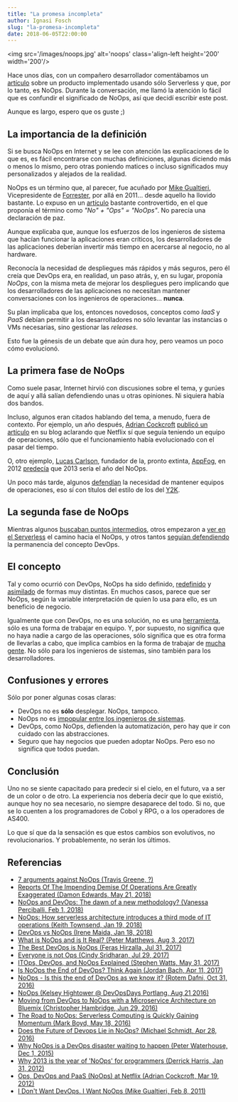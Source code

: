 ```yaml
---
title: "La promesa incompleta"
author: Ignasi Fosch
slug: "la-promesa-incompleta"
date: 2018-06-05T22:00:00
---
```


<img src='/images/noops.jpg' alt='noops' class='align-left height='200' width='200'/>

Hace unos días, con un compañero desarrollador comentábamos un [artículo](https://medium.freecodecamp.org/how-we-serve-25m-api-calls-from-10-scalable-global-endpoints-for-150-a-month-911002703280) sobre un producto implementado usando sólo Serverless y que, por lo tanto, es NoOps.
Durante la conversación, me llamó la atención lo fácil que es confundir el significado de NoOps, así que decidí escribir este post.

Aunque es largo, espero que os guste ;)

<!--more-->

## La importancia de la definición

Si se busca NoOps en Internet y se lee con atención las explicaciones de lo que es, es fácil encontrarse con muchas definiciones, algunas diciendo más o menos lo mismo, pero otras poniendo matices o incluso significados muy personalizados y alejados de la realidad.

NoOps es un término que, al parecer, fue acuñado por [Mike Gualtieri](https://twitter.com/mgualtieri), Vicepresidente de [Forrester](https://go.forrester.com/), por allá en 2011… desde aquello ha llovido bastante.
Lo expuso en un [artículo](https://go.forrester.com/blogs/11-02-07-i_dont_want_devops_i_want_noops/) bastante controvertido, en el que proponía el término como *"No" + "Ops" = "NoOps"*.
No parecía una declaración de paz.

Aunque explicaba que, aunque los esfuerzos de los ingenieros de sistema que hacían funcionar la aplicaciones eran críticos, los desarrolladores de las aplicaciones deberían invertir más tiempo en acercarse al negocio, no al hardware.

Reconocía la necesidad de despliegues más rápidos y más seguros, pero él creía que DevOps era, en realidad, un paso atrás, y, en su lugar, proponía *NoOps*, con la misma meta de mejorar los despliegues pero implicando que los desarrolladores de las aplicaciones no necesitan mantener conversaciones con los ingenieros de operaciones… **nunca**.

Su plan implicaba que los, entonces novedosos, conceptos como *IaaS* y *PaaS* debían permitir a los desarrolladores no sólo levantar las instancias o VMs necesarias, sino gestionar las *releases*.

Esto fue la génesis de un debate que aún dura hoy, pero veamos un poco cómo evolucionó.

## La primera fase de NoOps

Como suele pasar, Internet hirvió con discusiones sobre el tema, y gurúes de aquí y allá salían defendiendo unas u otras opiniones.
Ni siquiera había dos bandos.

Incluso, algunos eran citados hablando del tema, a menudo, fuera de contexto. Por ejemplo, un año después, [Adrian Cockcroft](https://twitter.com/adrianco?lang=es) [publicó un artículo](http://perfcap.blogspot.com/2012/03/ops-devops-and-noops-at-netflix.html) en su blog aclarando que Netflix sí que seguía teniendo un equipo de operaciones, sólo que el funcionamiento había evolucionado con el pasar del tiempo.

O, otro ejemplo, [Lucas Carlson](https://twitter.com/cardmagic?lang=es), fundador de la, pronto extinta, [AppFog](https://www.ctl.io/appfog/), en 2012 [predecía](https://gigaom.com/2012/01/31/why-2013-is-the-year-of-noops-for-programmers-infographic/) que 2013 sería el año del NoOps.

Un poco más tarde, algunos [defendían](https://devops.com/noops-devops-disaster-waiting-happen/) la necesidad de mantener equipos de operaciones, eso sí con títulos del estilo de los del [Y2K](https://es.wikipedia.org/wiki/Problema_del_a%C3%B1o_2000).

## La segunda fase de NoOps

Mientras algunos [buscaban puntos intermedios](https://devops.com/future-devops-lie-noops/), otros empezaron a [ver en el Serverless](https://thenewstack.io/serverless-computing-growing-quickly/) el camino hacia el NoOps, y otros tantos [seguían defendiendo](https://blog.appdynamics.com/engineering/is-noops-the-end-of-devops-think-again/) la permanencia del concepto DevOps.

## El concepto

Tal y como ocurrió con DevOps, NoOps ha sido definido, [redefinido](https://www.techrepublic.com/article/noops-how-serverless-architecture-introduces-a-third-mode-of-it-operations/) y [asimilado](https://www.bmc.com/blogs/itops-devops-and-noops-oh-my/) de formas muy distintas.
En muchos casos, parece que ser NoOps, según la variable interpretación de quien lo usa para ello, es un beneficio de negocio.

Igualmente que con DevOps, no es una solución, no es una [herramienta](https://www.ibm.com/blogs/bluemix/2016/06/moving-devops-noops-microservice-architecture-bluemix/), sólo es una forma de trabajar en equipo.
Y, por supuesto, no significa que no haya nadie a cargo de las operaciones, sólo significa que es otra forma de llevarlas a cabo, que implica cambios en la forma de trabajar de [mucha gente](https://medium.com/@copyconstruct/the-death-of-ops-is-greatly-exaggerated-ff3bd4a67f24).
No sólo para los ingenieros de sistemas, sino también para los desarrolladores.

## Confusiones y errores

Sólo por poner algunas cosas claras:

- DevOps no es **sólo** desplegar. NoOps, tampoco.
- NoOps no es [impopular entre los ingenieros de sistemas](https://www.youtube.com/watch?v=ajT90pC3ris).
- DevOps, como NoOps, defienden la automatización, pero hay que ir con cuidado con las abstracciones.
- Seguro que hay negocios que pueden adoptar NoOps. Pero eso no significa que todos puedan.

## Conclusión

Uno no se siente capacitado para predecir si el cielo, en el futuro, va a ser de un color o de otro.
La experiencia nos debería decir que lo que existió, aunque hoy no sea necesario, no siempre desaparece del todo.
Si no, que se lo cuenten a los programadores de Cobol y RPG, o a los operadores de AS400.

Lo que sí que da la sensación es que estos cambios son evolutivos, no revolucionarios.
Y probablemente, no serán los últimos.

## Referencias

- [7 arguments against NoOps (Travis Greene, ?)](https://techbeacon.com/7-arguments-against-noops)
- [Reports Of The Impending Demise Of Operations Are Greatly Exaggerated (Damon Edwards, May 21, 2018)](https://www.rundeck.com/blog/reports-of-the-impending-demise-of-ops-are-greatly-exaggerated)
- [NoOps and DevOps: The dawn of a new methodology? (Vanessa Perciballi, Feb 1, 2018)](https://www.spindox.it/en/blog/noops-devops-dawn-new-methodology)
- [NoOps: How serverless architecture introduces a third mode of IT operations (Keith Townsend, Jan 19, 2018)](https://www.techrepublic.com/article/noops-how-serverless-architecture-introduces-a-third-mode-of-it-operations/)
- [DevOps vs NoOps (Irene Maida, Jan 18, 2018)](https://www.criticalcase.com/blog/devops-vs-noops.html)
- [What is NoOps and is It Real? (Peter Matthews, Aug 3, 2017)](https://www.ca.com/us/modern-software-factory/content/what-is-noops-and-is-it-real.html)
- [The Best DevOps is NoOps (Feras Hirzalla, Jul 31, 2017)](https://medium.com/buttercloud-labs/the-best-devops-is-noops-e99c83d4fdf0)
- [Everyone is not Ops (Cindy Sridharan, Jul 29, 2017)](https://medium.com/@copyconstruct/the-death-of-ops-is-greatly-exaggerated-ff3bd4a67f24)
- [ITOps, DevOps, and NoOps Explained (Stephen Watts, May 31, 2017)](https://www.bmc.com/blogs/itops-devops-and-noops-oh-my/)
- [Is NoOps the End of DevOps? Think Again (Jordan Bach, Apr 11, 2017)](https://blog.appdynamics.com/engineering/is-noops-the-end-of-devops-think-again/)
- [NoOps - Is this the end of DevOps as we know it? (Rotem Dafni, Oct 31, 2016)](https://www.stratoscale.com/blog/devops/noops-end-devops-know/)
- [NoOps (Kelsey Hightower @ DevOpsDays Portlang, Aug 21 2016)](https://www.youtube.com/watch?v=ajT90pC3ris)
- [Moving from DevOps to NoOps with a Microservice Architecture on Bluemix (Christopher Hambridge, Jun 29, 2016)](https://www.ibm.com/blogs/bluemix/2016/06/moving-devops-noops-microservice-architecture-bluemix/)
- [The Road to NoOps: Serverless Computing is Quickly Gaining Momentum (Mark Boyd, May 18, 2016)](https://thenewstack.io/serverless-computing-growing-quickly/)
- [Does the Future of Devops Lie in NoOps? (Michael Schmidt, Apr 28, 2016)](https://devops.com/future-devops-lie-noops/)
- [Why NoOps is a DevOps disaster waiting to happen (Peter Waterhouse, Dec 1, 2015)](https://devops.com/noops-devops-disaster-waiting-happen/)
- [Why 2013 is the year of 'NoOps' for programmers (Derrick Harris, Jan 31, 2012)](https://gigaom.com/2012/01/31/why-2013-is-the-year-of-noops-for-programmers-infographic/)
- [Ops, DevOps and PaaS (NoOps) at Netflix (Adrian Cockcroft, Mar 19, 2012)](http://perfcap.blogspot.com/2012/03/ops-devops-and-noops-at-netflix.html)
- [I Don't Want DevOps. I Want NoOps (Mike Gualtieri, Feb 8, 2011)](https://go.forrester.com/blogs/11-02-07-i_dont_want_devops_i_want_noops/)
